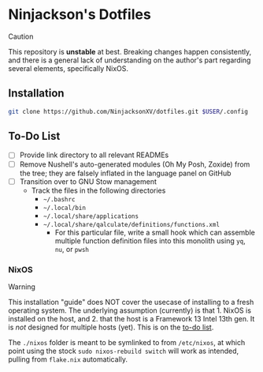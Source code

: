 # Ninjackson's Dotfiles

> [!CAUTION]
> This repository is **unstable** at best. Breaking changes happen consistently, and there is a general lack of understanding on the author's part regarding several elements, specifically NixOS. 

## Installation
```bash
git clone https://github.com/NinjacksonXV/dotfiles.git $USER/.config
```
## To-Do List
- [ ] Provide link directory to all relevant READMEs
- [ ] Remove Nushell's auto-generated modules (Oh My Posh, Zoxide) from the tree; they are falsely inflated in the language panel on GitHub
- [ ] Transition over to GNU Stow management
    - Track the files in the following directories
        - `~/.bashrc`
	    - `~/.local/bin`
	    - `~/.local/share/applications`
	    - `~/.local/share/qalculate/definitions/functions.xml`
            - For this particular file, write a small hook which can assemble multiple function definition files into this monolith using `yq`, `nu`, or `pwsh`
### NixOS
> [!WARNING]
> This installation "guide" does NOT cover the usecase of installing to a fresh operating system. The underlying assumption (currently) is that 1. NixOS is installed on the host, and 2. that the host is a Framework 13 Intel 13th gen. It is *not* designed for multiple hosts (yet). This is on the [to-do list](./nixos/README.md#to-do).

The `./nixos` folder is meant to be symlinked to from `/etc/nixos`, at which point using the stock `sudo nixos-rebuild switch` will work as intended, pulling from `flake.nix` automatically.
